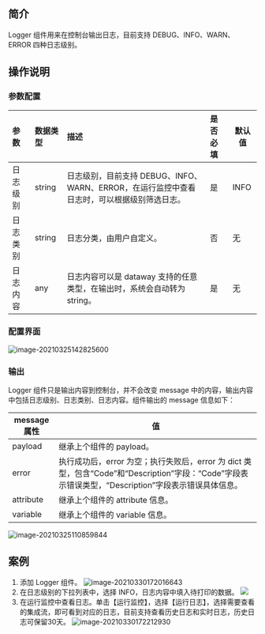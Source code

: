 

## 简介

Logger 组件用来在控制台输出日志，目前支持 DEBUG、INFO、WARN、ERROR 四种日志级别。

## 操作说明

### 参数配置

| 参数     | 数据类型 | 描述                                                         | 是否必填 | 默认值 |
| :------- | :------- | :----------------------------------------------------------- | :------- | ------ |
| 日志级别 | string   | 日志级别，目前支持 DEBUG、INFO、WARN、ERROR，在运行监控中查看日志时，可以根据级别筛选日志。 | 是       | INFO   |
| 日志类别 | string   | 日志分类，由用户自定义。                                       | 否       | 无     |
| 日志内容 | any      | 日志内容可以是 dataway 支持的任意类型，在输出时，系统会自动转为 string。 | 是       | 无     |

### 配置界面

![image-20210325142825600](https://main.qcloudimg.com/raw/9a8608ea1a58c09aa8bf65229e88bcc4/image-20210325142825600.png)

### 输出

Logger 组件只是输出内容到控制台，并不会改变 message 中的内容，输出内容中包括日志级别、日志类别、日志内容。组件输出的 message 信息如下：

| message 属性 | 值                                                           |
| ----------- | ------------------------------------------------------------ |
| payload     | 继承上个组件的 payload。                                       |
| error       | 执行成功后，error 为空；执行失败后，error 为 dict 类型，包含“Code”和“Description”字段：“Code”字段表示错误类型，“Description”字段表示错误具体信息。 |
| attribute   | 继承上个组件的 attribute 信息。                                  |
| variable    | 继承上个组件的 variable 信息。                                   |

![image-20210325110859844](https://main.qcloudimg.com/raw/37058a3e36ff95e7f986a4b92fbe3f17/image-20210325110859844.png)

## 案例
1. 添加 Logger 组件。
![image-20210330172016643](https://main.qcloudimg.com/raw/194b47dbb8f9b37136c87fa5b71a76b2/image-20210330172016643.png)
2. 在日志级别的下拉列表中，选择 INFO，日志内容中填入待打印的数据。
![](https://main.qcloudimg.com/raw/719d011681039d885d438728a8c3c601/image-20210330172055710.png)
3. 在运行监控中查看日志。单击【运行监控】，选择【运行日志】，选择需要查看的集成流，即可看到对应的日志，目前支持查看历史日志和实时日志，历史日志可保留30天。
  ![image-20210330172212930](https://main.qcloudimg.com/raw/508524add9e658a5da384a14abbdca41/image-20210330172212930.png)
